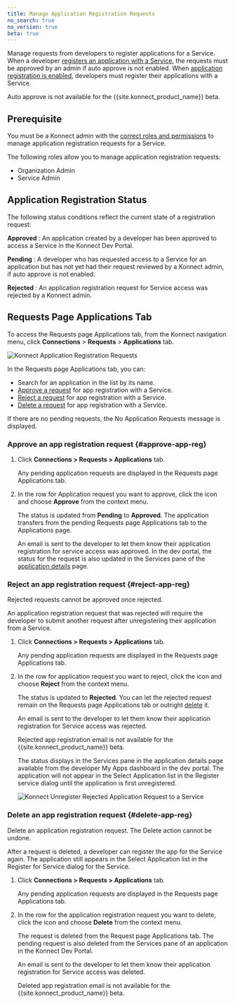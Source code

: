 ```yaml
---
title: Manage Application Registration Requests
no_search: true
no_version: true
beta: true
---
```


Manage requests from developers to register applications for a Service. When a
developer [registers an application with a Service](/konnect/dev-portal/developers/dev-reg-app-service),
the requests must be approved by an admin if auto approve is not enabled. When
[application registration is enabled](/konnect/dev-portal/administrators/app-registration/enable-app-reg),
developers must register their applications with a Service.

<div class="alert alert-ee red"> Auto approve is not available for the {{site.konnect_product_name}} beta.
 </div>

## Prerequisite

You must be a Konnect admin with the
[correct roles and permissions](/konnect/reference/org-management/#role-definitions)
to manage application registration requests for a Service.

The following roles allow you to
manage application registration requests:

- Organization Admin
- Service Admin

## Application Registration Status

The following status conditions reflect the current state of a registration request:

**Approved**
: An application created by a developer has been approved to access a Service in the Konnect Dev Portal.

**Pending**
: A developer who has requested access to a Service for an application but has not
yet had their request reviewed by a Konnect admin, if auto approve is not enabled.

**Rejected**
: An application registration request for Service access was rejected by a Konnect admin.

## Requests Page Applications Tab

To access the Requests page Applications tab, from the Konnect navigation menu, click
**Connections** > **Requests** > **Applications** tab.

![Konnect Application Registration Requests](/assets/images/docs/konnect/konnect-requests-app-reg.png)

In the Requests page Applications tab, you can:

- Search for an application in the list by its name.
- [Approve a request](#approve-app-reg) for app registration with a Service.
- [Reject a request](#reject-app-reg) for app registration with a Service.
- [Delete a request](#delete-app-reg) for app registration with a Service.

If there are no pending requests, the No Application Requests message is displayed.

### Approve an app registration request {#approve-app-reg}

1. Click **Connections > Requests > Applications** tab.

   Any pending application requests are
   displayed in the Requests page Applications tab.

2. In the row for Application request you want to approve, click the icon and choose
   **Approve** from the context menu.

   The status is updated from **Pending** to **Approved**. The application
   transfers from the pending Requests page Applications tab to the Applications page.

   An email is sent to the developer to let them know their application registration
   for service access was approved. In the dev portal, the status for the request
   is also updated in the Services pane of the
   [application details](/konnect/dev-portal/developers/dev-apps#app-details-page) page.

### Reject an app registration request {#reject-app-reg}

Rejected requests cannot be approved once rejected.

An application registration request that
was rejected will require the developer to submit another request after
unregistering their application from a Service.

1. Click **Connections > Requests > Applications** tab.

   Any pending application requests
   are displayed in the Requests page Applications tab.

2. In the row for application request you want to reject, click the icon and choose
   **Reject** from the context menu.

   The status is updated to **Rejected**. You can
   let the rejected request remain on the Requests page Applications tab or outright
   [delete](#delete-app-reg) it.

   An email is sent to the developer to let them know their application registration
   for Service access was rejected.

   <div class="alert alert-ee red"> Rejected app registration email is not available for the {{site.konnect_product_name}} beta.
    </div>

   The status displays in the Services pane in the
   application details page available from the developer My Apps dashboard in the dev portal.
   The application will not appear in the Select Application list in the Register service dialog
   until the application is first unregistered.

   ![Konnect Unregister Rejected Application Request to a Service](/assets/images/docs/konnect/konnect-unregister-rejected-app.png)


### Delete an app registration request {#delete-app-reg}

Delete an application registration request. The Delete action cannot be undone.  

After a request is deleted, a developer can register the app for the Service again. The application still
appears in the Select Application list in the Register for Service dialog for the Service.

1. Click **Connections > Requests > Applications** tab.

   Any pending application requests are displayed
   in the Requests page Applications tab.

2. In the row for the application registration request you want to delete, click the icon and choose
   **Delete** from the context menu.

   The request is deleted from the Request page Applications tab. The pending request is also
   deleted from the Services pane of an application in the Konnect Dev Portal.

   An email is sent to the developer to let them know their application registration
   for Service access was deleted.

   <div class="alert alert-ee red"> Deleted app registration email is not available for the {{site.konnect_product_name}} beta.
    </div>
